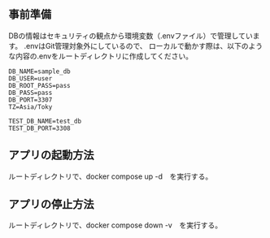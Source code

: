 ## 事前準備

DBの情報はセキュリティの観点から環境変数（.envファイル）で管理しています。
.envはGit管理対象外にしているので、
ローカルで動かす際は、以下のような内容の.envをルートディレクトリに作成してください。

```
DB_NAME=sample_db
DB_USER=user
DB_ROOT_PASS=pass
DB_PASS=pass
DB_PORT=3307
TZ=Asia/Toky

TEST_DB_NAME=test_db
TEST_DB_PORT=3308
```

## アプリの起動方法
ルートディレクトリで、docker compose up -d　を実行する。

## アプリの停止方法
ルートディレクトリで、docker compose down -v　を実行する。
